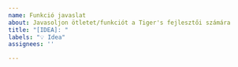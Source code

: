 ```yaml
---
name: Funkció javaslat
about: Javasoljon ötletet/funkciót a Tiger's fejlesztői számára
title: "[IDEA]: "
labels: "💡 Idea"
assignees: ''

---
```


<!-- Világos és tömör leírása a javasolt ötletről. -->
